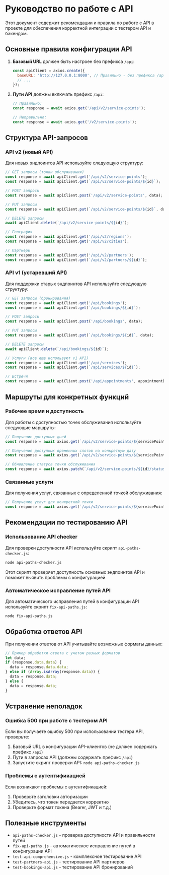 # Руководство по работе с API

Этот документ содержит рекомендации и правила по работе с API в проекте для обеспечения корректной интеграции с тестером API и бэкендом.

## Основные правила конфигурации API

1. **Базовый URL** должен быть настроен без префикса `/api`:
   ```javascript
   const apiClient = axios.create({
     baseURL: 'http://127.0.0.1:8000', // Правильно - без префикса /api
     // ...
   });
   ```

2. **Пути API** должны включать префикс `/api`:
   ```javascript
   // Правильно:
   const response = await axios.get('/api/v2/service-points');
   
   // Неправильно:
   const response = await axios.get('/v2/service-points');
   ```

## Структура API-запросов

### API v2 (новый API)

Для новых эндпоинтов API используйте следующую структуру:

```javascript
// GET запросы (точки обслуживания)
const response = await apiClient.get('/api/v2/service-points');
const response = await apiClient.get(`/api/v2/service-points/${id}`);

// POST запросы
const response = await apiClient.post('/api/v2/service-points', data);

// PUT запросы
const response = await apiClient.put(`/api/v2/service-points/${id}`, data);

// DELETE запросы
await apiClient.delete(`/api/v2/service-points/${id}`);

// География
const response = await apiClient.get('/api/v2/regions');
const response = await apiClient.get('/api/v2/cities');

// Партнеры
const response = await apiClient.get('/api/v2/partners');
const response = await apiClient.get(`/api/v2/partners/${id}`);
```

### API v1 (устаревший API)

Для поддержки старых эндпоинтов API используйте следующую структуру:

```javascript
// GET запросы (бронирования)
const response = await apiClient.get('/api/bookings');
const response = await apiClient.get(`/api/bookings/${id}`);

// POST запросы
const response = await apiClient.post('/api/bookings', data);

// PUT запросы
const response = await apiClient.put(`/api/bookings/${id}`, data);

// DELETE запросы
await apiClient.delete(`/api/bookings/${id}`);

// Услуги (все еще используют v1 API)
const response = await apiClient.get('/api/services');
const response = await apiClient.get(`/api/services/${id}`);

// Встречи
const response = await apiClient.post('/api/appointments', appointmentData);
```

## Маршруты для конкретных функций

### Рабочее время и доступность

Для работы с доступностью точек обслуживания используйте следующие маршруты:

```javascript
// Получение доступных дней
const response = await axios.get(`/api/v2/service-points/${servicePointId}/available-days`);

// Получение доступных временных слотов на конкретную дату
const response = await axios.get(`/api/v2/service-points/${servicePointId}/available-time-slots`, { params: { date } });

// Обновление статуса точки обслуживания
const response = await axios.patch(`/api/v2/service-points/${id}/status`, { status });
```

### Связанные услуги

Для получения услуг, связанных с определенной точкой обслуживания:

```javascript
// Получение услуг для конкретной точки
const response = await axios.get(`/api/v2/service-points/${servicePointId}/services`);
```

## Рекомендации по тестированию API

### Использование API checker

Для проверки доступности API используйте скрипт `api-paths-checker.js`:

```bash
node api-paths-checker.js
```

Этот скрипт проверяет доступность основных эндпоинтов API и поможет выявить проблемы с конфигурацией.

### Автоматическое исправление путей API

Для автоматического исправления путей в конфигурации API используйте скрипт `fix-api-paths.js`:

```bash
node fix-api-paths.js
```

## Обработка ответов API

При получении ответов от API учитывайте возможные форматы данных:

```javascript
// Пример обработки ответа с учетом разных форматов
let data;
if (response.data.data) {
  data = response.data.data;
} else if (Array.isArray(response.data)) {
  data = response.data;
} else {
  data = response.data;
}
```

## Устранение неполадок

### Ошибка 500 при работе с тестером API

Если вы получаете ошибку 500 при использовании тестера API, проверьте:

1. Базовый URL в конфигурации API-клиентов (не должен содержать префикс `/api`)
2. Пути в запросах API (должны содержать префикс `/api`)
3. Запустите скрипт проверки API: `node api-paths-checker.js`

### Проблемы с аутентификацией

Если возникают проблемы с аутентификацией:

1. Проверьте заголовки авторизации
2. Убедитесь, что токен передается корректно
3. Проверьте формат токена (Bearer, JWT и т.д.)

## Полезные инструменты

- `api-paths-checker.js` - проверка доступности API и правильности путей
- `fix-api-paths.js` - автоматическое исправление путей в конфигурации API
- `test-api-comprehensive.js` - комплексное тестирование API
- `test-partners-api.js` - тестирование API партнеров
- `test-bookings-api.js` - тестирование API бронирований
